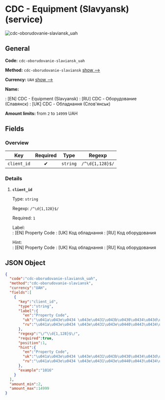 
# CDC - Equipment (Slavyansk) (service) 
![cdc-oborudovanie-slaviansk_uah](https://static.openfintech.io/payout_methods/cdc-oborudovanie-slaviansk_uah/logo.svg?w=400&c=v0.59.26#w24)  

## General 
 
**Code:** `cdc-oborudovanie-slaviansk_uah` 
 
**Method:** `cdc-oborudovanie-slaviansk` [show -->](/payout-methods/cdc-oborudovanie-slaviansk/) 
 
**Currency:** `UAH` [show -->](/currencies/UAH/) 
 
**Name:** 
 
:	[EN] CDC - Equipment (Slavyansk) 
:	[RU] CDC - Оборудование (Славянск) 
:	[UK] CDC - Обладнання (Слов'янськ) 
 
**Amount limits:** from `2` to `14999` UAH 

## Fields 

### Overview 

|Key|Required|Type|Regexp| 
|:---:|:---:|:---:|:---:| 
|`client_id`|✔|`string`|`/^\d{1,128}$/`| 
 

### Details 
 
1. **`client_id`** 
 
	Type: `string` 
 
	Regexp: `/^\d{1,128}$/` 
 
	Required: `1` 
 
	Label:  
	: [EN] Property Code 
	: [UK] Код обладнання 
	: [RU] Код оборудования 
 
	Hint:  
	: [EN] Property Code 
	: [UK] Код обладнання 
	: [RU] Код оборудования 
 

## JSON Object 

```json
{
  "code":"cdc-oborudovanie-slaviansk_uah",
  "method":"cdc-oborudovanie-slaviansk",
  "currency":"UAH",
  "fields":[
    {
      "key":"client_id",
      "type":"string",
      "label":{
        "en":"Property Code",
        "uk":"\u041a\u043e\u0434 \u043e\u0431\u043b\u0430\u0434\u043d\u0430\u043d\u043d\u044f",
        "ru":"\u041a\u043e\u0434 \u043e\u0431\u043e\u0440\u0443\u0434\u043e\u0432\u0430\u043d\u0438\u044f"
      },
      "regexp":"\/^\\d{1,128}$\/",
      "required":true,
      "position":1,
      "hint":{
        "en":"Property Code",
        "uk":"\u041a\u043e\u0434 \u043e\u0431\u043b\u0430\u0434\u043d\u0430\u043d\u043d\u044f",
        "ru":"\u041a\u043e\u0434 \u043e\u0431\u043e\u0440\u0443\u0434\u043e\u0432\u0430\u043d\u0438\u044f"
      },
      "example":"1016"
    }
  ],
  "amount_min":2,
  "amount_max":14999
}
```  
